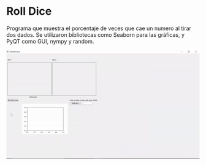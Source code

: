 # Roll Dice
Programa que muestra el porcentaje de veces que cae un numero al tirar dos dados. Se utilizaron bibliotecas como Seaborn para las gráficas, y PyQT como GUI, nympy y random.

<img src="roll_dice.gif" alt="Roll Dice" title="Roll Dice">
